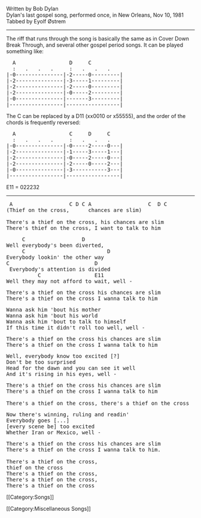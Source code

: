 Written by Bob Dylan<br>
Dylan's last gospel song, performed once, in New Orleans, Nov 10,
1981<br>
Tabbed by Eyolf Østrem

----
The riff that runs through the song is basically the same as in Cover
Down Break Through, and several other gospel period songs. It can be
played something like:

<pre class="tab">
  A                 D     C
  :   .   .   .     :   .   .   .
|-0---------------|-2-----0---------|
|-2---------------|-3-----1---------|
|-2---------------|-2-----0---------|
|-2---------------|-0-----2---------|
|-0---------------|-------3---------|
|-----------------|-----------------|
</pre>

The C can be replaced by a D11 (xx0010 or x55555), and the order of
the chords is frequently reversed:

<pre class="tab">
  A                 C     D     C
  :   .   .   .     :   .   .   .
|-0---------------|-0-----2-----0---|
|-2---------------|-1-----3-----1---|
|-2---------------|-0-----2-----0---|
|-2---------------|-2-----0-----2---|
|-0---------------|-3-----------3---|
|-----------------|-----------------|
</pre>

E11 = 022232

----
<pre class="refrain">
 A                  C D C A                  C  D C
(Thief on the cross,      chances are slim)

There's a thief on the cross, his chances are slim
There's thief on the cross, I want to talk to him
</pre>

<pre class="verse">
     C                  D
Well everybody's been diverted,
     C                          D
Everybody lookin' the other way
C                           D
 Everybody's attention is divided
          C                 E11
Well they may not afford to wait, well -
</pre>

<pre class="refrain">
There's a thief on the cross his chances are slim
There's a thief on the cross I wanna talk to him
</pre>

<pre class="verse">
Wanna ask him 'bout his mother
Wanna ask him 'bout his world
Wanna ask him 'bout to talk to himself
If this time it didn't roll too well, well -
</pre>

<pre class="refrain">
There's a thief on the cross his chances are slim
There's a thief on the cross I wanna talk to him
</pre>

<pre class="verse">
Well, everybody know too excited [?]
Don't be too surprised
Head for the dawn and you can see it well
And it's rising in his eyes, well -
</pre>

<pre class="refrain">
There's a thief on the cross his chances are slim
There's a thief on the cross I wanna talk to him

There's a thief on the cross, there's a thief on the cross
</pre>

<pre class="verse">
Now there's winning, ruling and readin'
Everybody goes [...]
[every scene be] too excited
Whether Iran or Mexico, well -
</pre>

<pre class="refrain">
There's a thief on the cross his chances are slim
There's a thief on the cross I wanna talk to him.

There's a thief on the cross,
thief on the cross
There's a thief on the cross,
There's a thief on the cross,
There's a thief on the cross
</pre>

[[Category:Songs]]

[[Category:Miscellaneous Songs]]